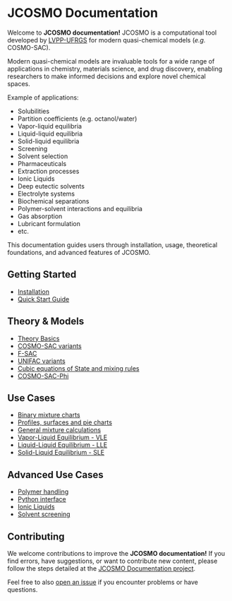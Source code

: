# JCOSMO Documentation

Welcome to **JCOSMO documentation!** JCOSMO is a computational tool developed by [LVPP-UFRGS](https://ufrgs.br/lvpp/) for modern quasi-chemical models (*e.g.* COSMO-SAC).

Modern quasi-chemical models are invaluable tools for a wide range of applications in chemistry, materials science, and drug discovery, enabling researchers to make informed decisions and explore novel chemical spaces.

Example of applications:

- Solubilities
- Partition coefficients (e.g. octanol/water)
- Vapor-liquid equilibria
- Liquid-liquid equilibria
- Solid-liquid equilibria
- Screening
- Solvent selection
- Pharmaceuticals
- Extraction processes
- Ionic Liquids
- Deep eutectic solvents
- Electrolyte systems
- Biochemical separations
- Polymer-solvent interactions and equilibria
- Gas absorption
- Lubricant formulation
- etc.

This documentation guides users through installation, usage, theoretical foundations, and advanced features of JCOSMO.

## Getting Started
- [Installation](installation.md)
- [Quick Start Guide](quickstart.md)

## Theory & Models

- [Theory Basics](basics.md)
- [COSMO-SAC variants](cosmo-sac.md)
- [F-SAC](f-sac.md)
- [UNIFAC variants](unifac.md)
- [Cubic equations of State and mixing rules](cubic.md)
- [COSMO-SAC-Phi](csp.md)

## Use Cases

- [Binary mixture charts](binary.md)
- [Profiles, surfaces and pie charts](profiles.md)
- [General mixture calculations](mixture.md)
- [Vapor-Liquid Equilibrium - VLE](vle.md)
- [Liquid-Liquid Equilibrium - LLE](lle.md)
- [Solid-Liquid Equilibrium - SLE](sle.md)

## Advanced Use Cases

- [Polymer handling](polymer.md)
- [Python interface](python.md)
- [Ionic Liquids](ils.md)
- [Solvent screening](screening.md)

## Contributing

We welcome contributions to improve the **JCOSMO documentation!** If you find errors, have suggestions, or want to contribute new content, please follow the steps detailed at the [JCOSMO Documentation project](https://github.com/lvpp/jcosmo-docs).

Feel free to also [open an issue](https://github.com/lvpp/jcosmo-docs/issues) if you encounter problems or have questions.
